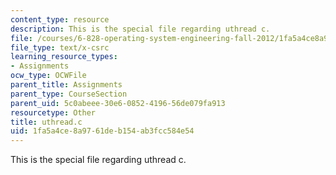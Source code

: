 ```yaml
---
content_type: resource
description: This is the special file regarding uthread c.
file: /courses/6-828-operating-system-engineering-fall-2012/1fa5a4ce8a9761deb154ab3fcc584e54_uthread.c
file_type: text/x-csrc
learning_resource_types:
- Assignments
ocw_type: OCWFile
parent_title: Assignments
parent_type: CourseSection
parent_uid: 5c0abeee-30e6-0852-4196-56de079fa913
resourcetype: Other
title: uthread.c
uid: 1fa5a4ce-8a97-61de-b154-ab3fcc584e54
---
```

This is the special file regarding uthread c.

